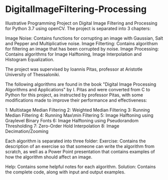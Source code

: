 # DigitalImageFiltering-Processing
Illustrative Programming Project on Digital Image Filtering and Processing for Python 3.7 using openCV.
The project is separated into 3 chapters:

Image Noise: Contains functions for corrupting an image with Gaussian, Salt and Pepper and Multiplicative noise.
Image Filterting: Contains algorithsm for filtering an image that has been corrupted by noise.
Image Processing: Contains algorithms for Image Halftoning, Image Interpolation and Histogram Equalization.

The project was supervised by Ioannis Pitas, professor at Aristotle University of Thessaloniki.

The following algorithms are found in the book "Digital Image Processing Algorithms and Applications" by I. Pitas and were converted from C to Python for this project, as instructed by professor Pitas, with some modifications made to improve their performance and effectiveness:

1: Multistage Median Filtering
2: Weighted Median Filtering
3: Running Median Filtering
4: Running Max\min Filtering
5: Image Halftoning using Graylevel Binary Fonts
6: Image Halftoning using Pseudorandom Thresholding
7: Zero-Order Hold Interpolation
8: Image Decimation/Zooming

Each algorithm is separated into three folder:
Exercise: Contains the description of an exercise so that someone can write the algorithm from scratch, as well as a Power Point presentation that contains examples of how the algorithm should affect an image.

Help: Contains some helpful notes for each algorithm.
Solution: Contains the complete code, along with input and output examples.
